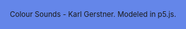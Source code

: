 <style>
  html, body {
   background-color: rgb(100, 134, 233);
}
.sketches canvas {
  margin-left: -40px;
}

</style>

<script src="//cdnjs.cloudflare.com/ajax/libs/p5.js/0.5.6/p5.js"></script>
<div id="sketch-holder" class="sketches">
    <!-- Our sketch will go here! -->
</div>
<script>
  function setup()
  {
    if(windowWidth < 1050) {
      var canvas = createCanvas(windowWidth - windowWidth / 5, 600);
    } else {
      var canvas = createCanvas(800, 800);
    }
    canvas.parent('sketch-holder');
    background(100, 134, 233)
    noLoop();
    //blendMode(SOFT_LIGHT); //http://p5js.org/reference/#/p5/blendMode
    var w = width * 0.9;
    var h = height * 0.9;
    translate((width/2) - (w/2), (height/2) - (h/2));
    drawBottomItems(w, h, 5);
    drawTopItems(w, h, 4);
  }

  function drawTopItems(w, h, level) {
      var offset = - 4 * level;
      var size = 660 - 16;
      var size_rect_bottom = 230;
      var compensate_prev_levels = 4 * 4
      var offset_bottom_gap =  80 * level;
      var bottom_gap = 50 + offset_bottom_gap;

      stroke(0);
      strokeWeight(0);

      beginShape();
        fill(255 - 5 * level, 130 - 5 * level, 20 - 5 * level);

        vertex(size_rect_bottom + compensate_prev_levels + offset, size - offset);
        vertex(size_rect_bottom*2 - compensate_prev_levels - offset, size - offset);
        vertex(size_rect_bottom*2 - compensate_prev_levels - offset, size - size_rect_bottom - bottom_gap);
        vertex(size_rect_bottom + compensate_prev_levels + offset, size - size_rect_bottom - bottom_gap);
      endShape();

      level = level - 1;
      if(level > 0) {
        console.log("level", level)
        drawTopItems(w, h, level)
      }
  }


  function drawBottomItems(w, h, level) {
    var offset = - 4 * level;
    var offset_bottom_gap = 400 - 80 * level;
    var bottom_gap = 50 + offset_bottom_gap;
    var size = 660;
    var size_rect_bottom = 230;

    stroke(0);
    strokeWeight(0);

    beginShape();
      fill(160 - 10 * level, 134, 233)
      
      vertex(60 + offset, 60 + offset); 
      vertex(60 + offset, size-bottom_gap); 
      vertex(size_rect_bottom + offset, size-bottom_gap);
      //rect down 
      vertex(size_rect_bottom + offset, size - offset);
      vertex(size_rect_bottom*2 - offset, size - offset);
      vertex(size_rect_bottom*2 - offset, size-bottom_gap);
      //
      vertex(size - offset, size-bottom_gap);
      //top right
      vertex(size - offset, 60 + offset);
    endShape();

    level = level - 1;
    if(level > 0) {
      console.log("level", level)
      drawBottomItems(w, h, level)
    }
  }
</script>

<small style="text-align: center; width: 100%; display: inline-block;">Colour Sounds - Karl Gerstner. Modeled in p5.js.</small>